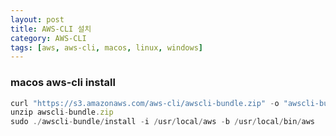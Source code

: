 ```yaml
---
layout: post
title: AWS-CLI 설치
category: AWS-CLI
tags: [aws, aws-cli, macos, linux, windows]
---
```


### macos aws-cli install

```javascript
curl "https://s3.amazonaws.com/aws-cli/awscli-bundle.zip" -o "awscli-bundle.zip"
unzip awscli-bundle.zip
sudo ./awscli-bundle/install -i /usr/local/aws -b /usr/local/bin/aws
```
